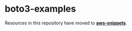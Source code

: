# boto3-examples

Resources in this repository have moved to [**aws-snippets**](https://github.com/nmagee/aws-snippets/).
